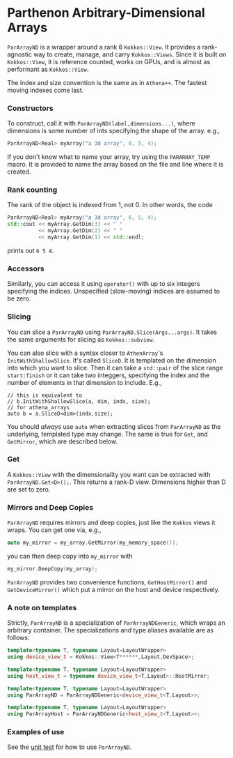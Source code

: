 # Parthenon Arbitrary-Dimensional Arrays

`ParArrayND` is a wrapper around a rank 6 `Kokkos::View`. It provides
a rank-agnostic way to create, manage, and carry
`Kokkos::Views`. Since it is built on `Kokkos::View`, it is reference
counted, works on GPUs, and is almost as performant as `Kokkos::View`.

The index and size convention is the same as in `Athena++`. The
fastest moving indexes come last.

### Constructors

To construct, call it with `ParArrayND(label,dimensions...)`, where
dimensions is some number of ints specifying the shape of the
array. e.g.,
```C++
ParArrayND<Real> myArray("a 3d array", 6, 5, 4);
```

If you don't know what to name your array, try using the
`PARARRAY_TEMP` macro. It is provided to name the array based on the
file and line where it is created.

### Rank counting

The rank of the object is indexed from 1, not 0. In other words, the
code
```C++
ParArrayND<Real> myArray("a 3d array", 6, 5, 4);
std::cout << myArray.GetDim(3) << " "
          << myArray.GetDim(2) << " "
          << myArray.GetDim(1) << std::endl;
```
prints out `6 5 4`.

### Accessors

Similarly, you can access it using `operator()` with up to six
integers specifying the indices. Unspecified (slow-moving) indices are
assumed to be zero.

### Slicing

You can slice a `ParArrayND` using `ParArrayND.Slice(Args...args)`. It
takes the same arguments for slicing as `Kokkos::subview`.

You can also slice with a syntax closer to `AthenArray`'s
`InitWithShallowSlice`. It's called `SliceD`. It is templated on the
dimension into which you want to slice. Then it can take a `std::pair`
of the slice range `start:finish` or it can take two integgers,
specifying the index and the number of elements in that dimension to
include. E.g.,
 ```C+
// this is equivalent to
// b.InitWithShallowSlice(a, dim, indx, size);
// for athena_arrays
auto b = a.SliceD<dim>(indx,size);
```
You should *always* use `auto` when extracting slices from
`ParArrayND` as the underlying, templated type may change. The same is
true for `Get`, and `GetMirror`, which are described below.

### Get

A `Kokkos::View` with the dimensionality you want can be extracted
with `ParArrayND.Get<D>();`. This returns a rank-D view. Dimensions
higher than D are set to zero.

### Mirrors and Deep Copies

`ParArrayND` requires mirrors and deep copies, just like the `Kokkos`
views it wraps. You can get one via, e.g.,
```C++
auto my_mirror = my_array.GetMirror(my_memory_space());
```
 you can then deep copy into `my_mirror` with
```C++
my_mirror.DeepCopy(my_array);
```
`ParArrayND` provides two convenience functions, `GetHostMirror()` and
`GetDeviceMirror()` which put a mirror on the host and device
respectively.

### A note on templates

Strictly, `ParArrayND` is a specialization of `ParArrayNDGeneric`,
which wraps an arbitrary container. The specializations and type
aliases available are as follows:

```C++
template<typename T, typename Layout=LayoutWrapper>
using device_view_t = Kokkos::View<T******,Layout,DevSpace>;

template<typename T, typename Layout=LayoutWrapper>
using host_view_t = typename device_view_t<T,Layout>::HostMirror;

template<typename T, typename Layout=LayoutWrapper>
using ParArrayND = ParArrayNDGeneric<device_view_t<T,Layout>>;

template<typename T, typename Layout=LayoutWrapper>
using ParArrayHost = ParArrayNDGeneric<host_view_t<T,Layout>>;
```

### Examples of use

See the [unit test](../tst/unit/test_pararrays.cpp) for how to use `ParArrayND`.
